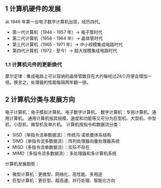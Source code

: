 ## 1 计算机硬件的发展
从 1946 年第一台电子数字计算机出现，经历四代。
* 第一代计算机（1946 - 1957 年）-> 电子管时代
* 第二代计算机（1958 - 1964 年）-> 晶体管时代
* 第三代计算机（1965 - 1971 年）-> 中小规模集成电路时代
* 第四代计算机（1972 - 至今）-> 超大规模集成电路时代
### 1.1 计算机元件的更新换代
摩尔定律：集成电路上可以容纳的晶体管数目在大约每经过24个月便会增加一倍。换言之，处理器的性能每隔两年翻一倍。

## 2 计算机分类与发展方向
电子计算机：电子模拟计算机、电子数字计算机。
数字计算机：专用计算机、通用计算机。
通用计算机按其规模、速度和功能等又可分为巨型机、大型机、中型机、小型机、微型机及单片机。
计算机按指令和数据流分类：
* SISD（单指令流单数据流）：传统冯·诺依曼体系结构
* SIMD（单指令流多数据流）：阵列处理器向量处理器系统
* MISD（多指令流单数据流）：实际不存在
* MIMD（多指令流多数据流）：多处理器和多计算机系统

计算机发展趋势：
* 微型计算机：更微型、网络化、高性能、多用途
* 巨型计算机：更巨型、超高速、并行处理、智能化方向

